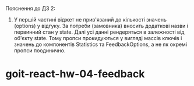 Пояснення до ДЗ 2:

1. У першій частині віджет не прив'язаний до кількості значень (options) у
   відгуку. За потреби (замовника) вносить додаткові назви і первинний стан у
   state. Далі усі данні рендеряться в залежності від об'єкту state. Тому пропси
   прокидуються у вигляді массів ключів і значень до компонентів Statistics та
   FeedbackOptions, а не як окремі пропси поодинично.
# goit-react-hw-04-feedback
